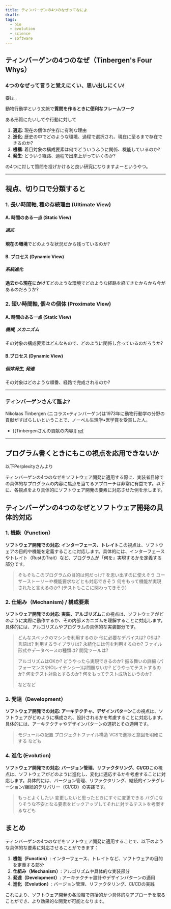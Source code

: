 ```yaml
---
title: ティンバーゲンの4つのなぜってなによ
draft: 
tags:
  - bio
  - evolution
  - science
  - software
---
```


## **ティンバーゲンの4つのなぜ**（Tinbergen's Four Whys）

### 4つのなぜって言うと覚えにくい、思い出しにくい!

要は..

動物行動学という文脈で**質問を作るときに便利なフレームワーク**

ある形質にたいしてや行動に対して

1. **適応**: 現在の個体が生存に有利な理由
2. **進化**: 歴史の中でどのような環境、過程で選択され、現在に至るまで存在できるのか?
3. **機構**: 着目対象の構成要素は何でどういうふうに関係、機能しているのか?
4. **発生**: どういう経路、過程で出来上がっていくのか?

の4つに対して質問を投げかけると良い研究になりますよーというやつ。


--- 
## 視点、切り口で分類すると
### 1. 長い時間軸, 種の存続理由 (Ultimate View)

#### A. 時間のある一点 (Static View)

##### 適応
**現在の環境**でどのような状況だから残っているのか?

#### B. プロセス (Dynamic View)

##### 系統進化
**過去から現在にかけて**どのような環境でどのような経路を経てきたからから今があるのだろうか?

### 2. 短い時間軸, 個々の個体 (Proximate View)

#### A. 時間のある一点 (Static View)
##### 機構, メカニズム
その対象の構成要素はどんなもので、どのように関係し合っているのだろうか?

#### B.プロセス (Dynamic View)
##### 個体発生, 発達
その対象はどのような順番、経路で完成されるのか?

--- 
### ティンバーゲンさんて誰よ?

Nikolaas Tinbergen (ニコラス•ティンバーゲン)は1973年に動物行動学の分野の貢献がすばらしいということで、ノーベル生理学•医学賞を受賞した人。

- [[Tinbergenさんの貢献の内容]] [ref](https://pubmed.ncbi.nlm.nih.gov/17832462/)
--- 


## プログラム書くときにもこの視点を応用できないか

以下Perplexityさんより

ティンバーゲンの4つのなぜをソフトウェア開発に適用する際に、実装者目線での具体的なプログラムの内容に焦点を当てるアプローチは非常に有益です。以下に、各視点をより具体的にソフトウェア開発の要素に対応させた例を示します。

## ティンバーゲンの4つのなぜとソフトウェア開発の具体的対応

### 1. 機能（Function）

**ソフトウェア開発での対応: インターフェース、トレイト**この視点は、ソフトウェアの目的や機能を定義することに対応します。具体的には、インターフェースやトレイト（RustのTrait）など、プログラムが「何を」実現するかを定義する部分です。

> そもそもこのプログラムの目的は何だっけ? を思い出すのに使えそう
> ユーザーストーリーや機能要求などとも対応できそう
> 何をもって機能が実現されたと言えるのか? (テストもここに関わってきそう)

### 2. 仕組み（Mechanism) / 構成要素

**ソフトウェア開発での対応: 実装、アルゴリズム**この視点は、ソフトウェアがどのように実際に動作するか、その内部メカニズムを理解することに対応します。具体的には、アルゴリズムやプログラムの具体的な実装部分です。

> どんなスペックのマシンを利用するのか
> 他に必要なデバイスは?
> OSは?
> 言語は?
> 利用するライブラリは?
> 永続化には何を利用するのか? ファイル形式やデータベースの種類は?
> 開発ツールは?
> 
> アルゴリズムはOKか? どうやったら実現できるのか? 
> 振る舞いの詳細 (パフォーマンスやIOレイテンシー)は問題ないか?
> どうやってテストするのか?
> 何をテスト対象とするのか?
> 何をもってテスト成功というのか?
> 
> などなど

### 3. 発達（Development）

**ソフトウェア開発での対応: アーキテクチャ、デザインパターン**この視点は、ソフトウェアがどのように構成され、設計されるかを考慮することに対応します。具体的には、アーキテクチャやデザインパターンの選択とその適用です。

> モジュールの配置
> プロジェクトファイル構造
> VCSで進捗と意図を明確にする
> なども

### 4. 進化 (Evolution)

**ソフトウェア開発での対応: バージョン管理、リファクタリング、CI/CD**この視点は、ソフトウェアがどのように進化し、変化に適応するかを考慮することに対応します。具体的には、バージョン管理、リファクタリング、継続的インテグレーション/継続的デリバリー（CI/CD）の実践です。

> もっとよくしたい
> 変更したいと思ったときにすぐに変更できる
> バグになりそうな不安となる要素をピックアップしてそれに対するテストを考案するなども

## まとめ

ティンバーゲンの4つのなぜをソフトウェア開発に適用することで、以下のような具体的な要素に対応させることができます：

1. **機能（Function）**: インターフェース、トレイトなど、ソフトウェアの目的を定義する部分
2. **仕組み（Mechanism）**: アルゴリズムや具体的な実装部分
3. **発達（Development）**: アーキテクチャ設計やデザインパターンの適用
4. **進化（Evolution）**: バージョン管理、リファクタリング、CI/CDの実践

これにより、ソフトウェア開発の各段階で包括的かつ具体的なアプローチを取ることができ、より効果的な開発が可能となります。